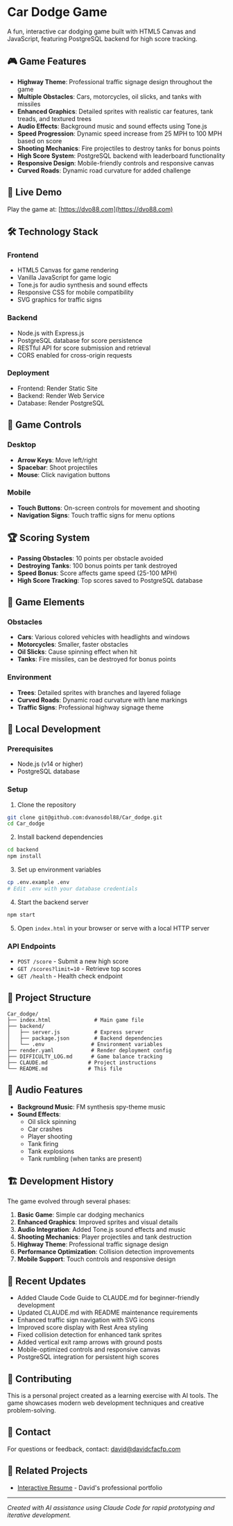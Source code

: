 # Car Dodge Game

A fun, interactive car dodging game built with HTML5 Canvas and JavaScript, featuring PostgreSQL backend for high score tracking.

## 🎮 Game Features

- **Highway Theme**: Professional traffic signage design throughout the game
- **Multiple Obstacles**: Cars, motorcycles, oil slicks, and tanks with missiles
- **Enhanced Graphics**: Detailed sprites with realistic car features, tank treads, and textured trees
- **Audio Effects**: Background music and sound effects using Tone.js
- **Speed Progression**: Dynamic speed increase from 25 MPH to 100 MPH based on score
- **Shooting Mechanics**: Fire projectiles to destroy tanks for bonus points
- **High Score System**: PostgreSQL backend with leaderboard functionality
- **Responsive Design**: Mobile-friendly controls and responsive canvas
- **Curved Roads**: Dynamic road curvature for added challenge

## 🚀 Live Demo

Play the game at: [https://dvo88.com](https://dvo88.com)

## 🛠 Technology Stack

### Frontend
- HTML5 Canvas for game rendering
- Vanilla JavaScript for game logic
- Tone.js for audio synthesis and sound effects
- Responsive CSS for mobile compatibility
- SVG graphics for traffic signs

### Backend
- Node.js with Express.js
- PostgreSQL database for score persistence
- RESTful API for score submission and retrieval
- CORS enabled for cross-origin requests

### Deployment
- Frontend: Render Static Site
- Backend: Render Web Service
- Database: Render PostgreSQL

## 🎯 Game Controls

### Desktop
- **Arrow Keys**: Move left/right
- **Spacebar**: Shoot projectiles
- **Mouse**: Click navigation buttons

### Mobile
- **Touch Buttons**: On-screen controls for movement and shooting
- **Navigation Signs**: Touch traffic signs for menu options

## 🏆 Scoring System

- **Passing Obstacles**: 10 points per obstacle avoided
- **Destroying Tanks**: 100 bonus points per tank destroyed
- **Speed Bonus**: Score affects game speed (25-100 MPH)
- **High Score Tracking**: Top scores saved to PostgreSQL database

## 🎨 Game Elements

### Obstacles
- **Cars**: Various colored vehicles with headlights and windows
- **Motorcycles**: Smaller, faster obstacles
- **Oil Slicks**: Cause spinning effect when hit
- **Tanks**: Fire missiles, can be destroyed for bonus points

### Environment
- **Trees**: Detailed sprites with branches and layered foliage
- **Curved Roads**: Dynamic road curvature with lane markings
- **Traffic Signs**: Professional highway signage theme

## 🔧 Local Development

### Prerequisites
- Node.js (v14 or higher)
- PostgreSQL database

### Setup
1. Clone the repository
```bash
git clone git@github.com:dvanosdol88/Car_dodge.git
cd Car_dodge
```

2. Install backend dependencies
```bash
cd backend
npm install
```

3. Set up environment variables
```bash
cp .env.example .env
# Edit .env with your database credentials
```

4. Start the backend server
```bash
npm start
```

5. Open `index.html` in your browser or serve with a local HTTP server

### API Endpoints

- `POST /score` - Submit a new high score
- `GET /scores?limit=10` - Retrieve top scores
- `GET /health` - Health check endpoint

## 📁 Project Structure

```
Car_dodge/
├── index.html              # Main game file
├── backend/
│   ├── server.js           # Express server
│   ├── package.json        # Backend dependencies
│   └── .env               # Environment variables
├── render.yaml            # Render deployment config
├── DIFFICULTY_LOG.md      # Game balance tracking
├── CLAUDE.md             # Project instructions
└── README.md             # This file
```

## 🎵 Audio Features

- **Background Music**: FM synthesis spy-theme music
- **Sound Effects**: 
  - Oil slick spinning
  - Car crashes
  - Player shooting
  - Tank firing
  - Tank explosions
  - Tank rumbling (when tanks are present)

## 🏗 Development History

The game evolved through several phases:
1. **Basic Game**: Simple car dodging mechanics
2. **Enhanced Graphics**: Improved sprites and visual details
3. **Audio Integration**: Added Tone.js sound effects and music
4. **Shooting Mechanics**: Player projectiles and tank destruction
5. **Highway Theme**: Professional traffic signage design
6. **Performance Optimization**: Collision detection improvements
7. **Mobile Support**: Touch controls and responsive design

## 🔄 Recent Updates

- Added Claude Code Guide to CLAUDE.md for beginner-friendly development
- Updated CLAUDE.md with README maintenance requirements
- Enhanced traffic sign navigation with SVG icons
- Improved score display with Rest Area styling
- Fixed collision detection for enhanced tank sprites
- Added vertical exit ramp arrows with ground posts
- Mobile-optimized controls and responsive canvas
- PostgreSQL integration for persistent high scores

## 🤝 Contributing

This is a personal project created as a learning exercise with AI tools. The game showcases modern web development techniques and creative problem-solving.

## 📧 Contact

For questions or feedback, contact: david@davidcfacfp.com

## 🔗 Related Projects

- [Interactive Resume](https://github.com/dvanosdol88/interactive_resume) - David's professional portfolio

---

*Created with AI assistance using Claude Code for rapid prototyping and iterative development.*